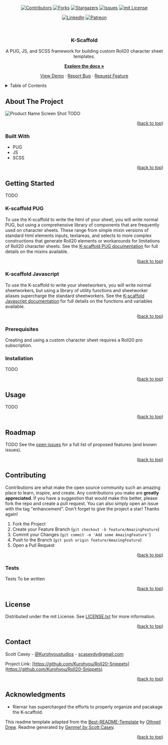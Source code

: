 <div id="top"></div>
<span align="center">

[![Contributors][contributors-shield]][contributors-url] [![Forks][forks-shield]][forks-url] [![Stargazers][stars-shield]][stars-url] [![Issues][issues-shield]][issues-url] [![mit License][license-shield]][license-url]

</span>
<span align="center">

[![LinkedIn][linkedin-shield]][linkedin-url] [![Patreon][patreon-shield]][patreon-url]

</span>
<!-- PROJECT LOGO -->
<br />
<div align="center">
<h3 align="center">K-Scaffold</h3>
<p align="center">

A PUG, JS, and SCSS framework for building custom Roll20 character sheet templates.


<a href="https://github.com/Kurohyou/Roll20-Snippets"><strong>Explore the docs »</strong></a>


<a href="https://github.com/Kurohyou/Roll20-Snippets">View Demo</a> · <a href="https://github.com/Kurohyou/Roll20-Snippets/issues">Report Bug</a> · <a href="https://github.com/Kurohyou/Roll20-Snippets/issues">Request Feature</a>
</p>
</div>
<!-- TABLE OF CONTENTS -->
<details>
<summary>Table of Contents</summary>
<ol>
<li>
<a href="#about-the-project">About The Project</a>
<ul>
<li><a href="#built-with">Built With</a></li>
</ul>
</li>
<li>
<a href="#getting-started">Getting Started</a>
<ul>
    <li><a href="#k-scaffold-pug">K-Scaffold Pug</a></li>
    <li><a href="#k-scaffold-javascript">K-Scaffold Javascript</a></li>
    <li><a href="#prerequisites">Prerequisites</a></li>
    <li><a href="#installation">Installation</a></li>
</ul>
</li>
<li>
  <a href="#usage">Usage</a>
</li>
<li><a href="#roadmap">Roadmap</a></li>
<li><a href="#contributing">Contributing</a></li>
<ul>
<li><a href="#tests">Tests</a></li>
</ul>
<li><a href="#license">License</a></li>
<li><a href="#contact">Contact</a></li>
<li><a href="#acknowledgments">Acknowledgments</a></li>
</ol>
</details>
<!-- ABOUT THE PROJECT -->

## About The Project
![Product Name Screen Shot][product-screenshot]
TODO
<p align="right">(<a href="#top">back to top</a>)</p>

### Built With
- PUG
- JS
- SCSS
<p align="right">(<a href="#top">back to top</a>)</p>
<!-- GETTING STARTED -->

## Getting Started
TODO
### K-scaffold PUG
To use the K-scaffold to write the html of your sheet, you will write normal PUG, but using a comprehensive library of components that are frequently used on character sheets. These range from simple mixin versions of standard html elements inputs, textareas, and selects to more complex constructions that generate Roll20 elements or workarounds for limitations of Roll20 character sheets. See the [K-scaffold PUG documentation](https://kurohyou.github.io/Roll20-Snippets/pug.html) for full details on the mixins available.
<p align="right">(<a href="#top">back to top</a>)</p>

### K-scaffold Javascript
To use the K-scaffold to write your sheetworkers, you will write normal sheetworkers, but using a library of utility functions and sheetworker aliases supercharge the standard sheetworkers. See the [K-scaffold Javascript documentation](https://kurohyou.github.io/Roll20-Snippets/js.html) for full details on the functions and variables available.
<p align="right">(<a href="#top">back to top</a>)</p>

### Prerequisites
Creating and using a custom character sheet requires a Roll20 pro subscription.
### Installation
TODO
<p align="right">(<a href="#top">back to top</a>)</p>
<!-- USAGE EXAMPLES -->

## Usage
TODO
<p align="right">(<a href="#top">back to top</a>)</p>
<!-- ROADMAP -->

## Roadmap
TODO
See the [open issues](https://github.com/Kurohyou/Roll20-Snippets/issues) for a full list of proposed features (and known issues).
<p align="right">(<a href="#top">back to top</a>)</p>
<!-- CONTRIBUTING -->

## Contributing
Contributions are what make the open source community such an amazing place to learn, inspire, and create. Any contributions you make are **greatly appreciated**.
If you have a suggestion that would make this better, please fork the repo and create a pull request. You can also simply open an issue with the tag "enhancement".
Don't forget to give the project a star! Thanks again!
1. Fork the Project
2. Create your Feature Branch (`git checkout -b feature/AmazingFeature`)
3. Commit your Changes (`git commit -m 'Add some AmazingFeature'`)
4. Push to the Branch (`git push origin feature/AmazingFeature`)
5. Open a Pull Request
<p align="right">(<a href="#top">back to top</a>)</p>

### Tests
Tests To be written
<p align="right">(<a href="#top">back to top</a>)</p>
<!-- LICENSE -->

## License
Distributed under the mit License. See [LICENSE.txt](LICENSE.txt) for more information.
<p align="right">(<a href="#top">back to top</a>)</p>
<!-- CONTACT -->

## Contact

Scott Casey - [@Kurohyoustudios](https://twitter.com/Kurohyoustudios) - scaseydv@gmail.com


Project Link: [https://github.com/Kurohyou/Roll20-Snippets](https://github.com/Kurohyou/Roll20-Snippets)
<p align="right">(<a href="#top">back to top</a>)</p>
<!-- ACKNOWLEDGMENTS -->

## Acknowledgments

- Riernar has supercharged the efforts to properly organize and pacakage the K-scaffold.

This readme template adapted from the [Best-README-Template](https://github.com/othneildrew/Best-README-Template/blob/master/BLANK_README.md) by [Othneil Drew](https://github.com/othneildrew). Readme generated by [Genme! by Scott Casey](https://github.com/Kurohyou/genme-SC).

<p align="right">(<a href="#top">back to top</a>)</p>
<!-- MARKDOWN LINKS & IMAGES -->
<!-- https://www.markdownguide.org/basic-syntax/#reference-style-links -->

[contributors-shield]: https://img.shields.io/github/contributors/Kurohyou/Roll20-Snippets.svg?style=flat
[contributors-url]: https://github.com/Kurohyou/Roll20-Snippets/graphs/contributors
[forks-shield]: https://img.shields.io/github/forks/Kurohyou/Roll20-Snippets.svg?style=flat
[forks-url]: https://github.com/Kurohyou/Roll20-Snippets/network/members
[stars-shield]: https://img.shields.io/github/stars/Kurohyou/Roll20-Snippets.svg?style=flat
[stars-url]: https://github.com/Kurohyou/Roll20-Snippets/stargazers
[issues-shield]: https://img.shields.io/github/issues/Kurohyou/Roll20-Snippets.svg?style=flat
[issues-url]: https://github.com/Kurohyou/Roll20-Snippets/issues
[license-shield]: https://img.shields.io/github/license/Kurohyou/Roll20-Snippets.svg?style=flat
[license-url]: https://github.com/Kurohyou/Roll20-Snippets/blob/master/LICENSE.txt
[linkedin-shield]: https://img.shields.io/badge/-LinkedIn-black.svg?style=flat&logo=linkedin&colorB=555
[linkedin-url]: https://linkedin.com/in/scott-casey-20210398
[patreon-shield]: https://img.shields.io/endpoint.svg?url=https%3A%2F%2Fshieldsio-patreon.vercel.app%2Fapi%3Fusername%3Dkurohyoustudios%26type%3Dpatrons&style=flat
[patreon-url]: https://patreon.com/Kurohyoustudios
[product-screenshot]: assets/images/screenshot.png